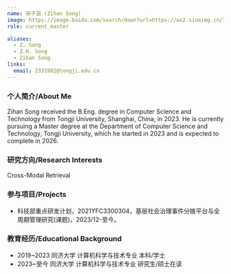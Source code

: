 ```yaml
---
name: 宋子涵 (Zihan Song)
image: https://image.baidu.com/search/down?url=https://wx2.sinaimg.cn/large/008K2OkEly1i343687y7vj30m60sf75e.jpg
role: current_master

aliases:
  - Z. Song
  - Z.H. Song
  - Zihan Song
links:
  email: 2331902@tongji.edu.cn
---
```


### 个人简介/About Me
Zihan Song received the B.Eng. degree in Computer Science and Technology from Tongji University, Shanghai, China, in 2023. He is currently pursuing a Master degree at the Department of Computer Science and Technology, Tongji University, which he started in 2023 and is expected to complete in 2026. 

### 研究方向/Research Interests
Cross-Modal Retrieval

### 参与项目/Projects
- 科技部重点研发计划，2021YFC3300304，基层社会治理事件分拨平台与全周期管理研究(课题)，2023/12-至今。

### 教育经历/Educational Background
- 2019~2023 同济大学 计算机科学与技术专业 本科/学士
- 2023~至今 同济大学 计算机科学与技术专业 研究生/硕士在读


